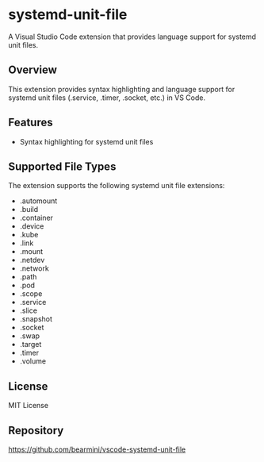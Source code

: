 # systemd-unit-file

A Visual Studio Code extension that provides language support for systemd unit files.

## Overview

This extension provides syntax highlighting and language support for systemd unit files (.service, .timer, .socket, etc.) in VS Code.

## Features

- Syntax highlighting for systemd unit files

## Supported File Types

The extension supports the following systemd unit file extensions:

- .automount
- .build
- .container
- .device
- .kube
- .link
- .mount
- .netdev
- .network
- .path
- .pod
- .scope
- .service
- .slice
- .snapshot
- .socket
- .swap
- .target
- .timer
- .volume

## License

MIT License

## Repository

https://github.com/bearmini/vscode-systemd-unit-file
